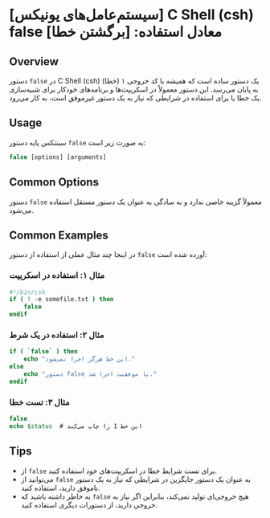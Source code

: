 # [سیستم‌عامل‌های یونیکس] C Shell (csh) false معادل استفاده: [برگشتن خطا]

## Overview
دستور `false` در C Shell (csh) یک دستور ساده است که همیشه با کد خروجی ۱ (خطا) به پایان می‌رسد. این دستور معمولاً در اسکریپت‌ها و برنامه‌های خودکار برای شبیه‌سازی یک خطا یا برای استفاده در شرایطی که نیاز به یک دستور غیرموفق است، به کار می‌رود.

## Usage
سینتکس پایه دستور `false` به صورت زیر است:

```csh
false [options] [arguments]
```

## Common Options
دستور `false` معمولاً گزینه خاصی ندارد و به سادگی به عنوان یک دستور مستقل استفاده می‌شود. 

## Common Examples
در اینجا چند مثال عملی از استفاده از دستور `false` آورده شده است:

### مثال ۱: استفاده در اسکریپت
```csh
#!/bin/csh
if ( ! -e somefile.txt ) then
    false
endif
```

### مثال ۲: استفاده در یک شرط
```csh
if ( `false` ) then
    echo "این خط هرگز اجرا نمی‌شود."
else
    echo "دستور false با موفقیت اجرا شد."
endif
```

### مثال ۳: تست خطا
```csh
false
echo $status  # این خط 1 را چاپ می‌کند
```

## Tips
- از `false` برای تست شرایط خطا در اسکریپت‌های خود استفاده کنید.
- می‌توانید از `false` به عنوان یک دستور جایگزین در شرایطی که نیاز به یک دستور ناموفق دارید، استفاده کنید.
- به خاطر داشته باشید که `false` هیچ خروجی‌ای تولید نمی‌کند، بنابراین اگر نیاز به خروجی دارید، از دستورات دیگری استفاده کنید.